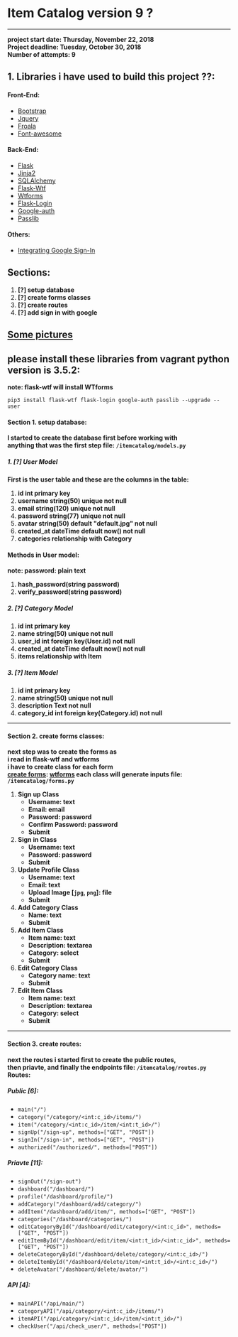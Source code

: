 # Item Catalog version 9 ?
---
**project start date: Thursday, November 22, 2018<br>
Project deadline: Tuesday, October 30, 2018<br>
Number of attempts: 9**
## 1. Libraries i have used to build this project ??:
#### Front-End:
- [Bootstrap](https://getbootstrap.com/docs/4.1/getting-started/introduction/)
- [Jquery](https://api.jquery.com/)
- [Froala](https://www.froala.com/wysiwyg-editor)
- [Font-awesome](https://fontawesome.com/)
#### Back-End:
- [Flask](http://flask.pocoo.org/)
- [Jinja2](http://jinja.pocoo.org/docs/2.10/)
- [SQLAlchemy](https://www.sqlalchemy.org/)
- [Flask-Wtf](https://flask-wtf.readthedocs.io/en/stable/)
- [Wtforms](https://wtforms.readthedocs.io/en/stable/)
- [Flask-Login](https://flask-login.readthedocs.io/en/latest/)
- [Google-auth](https://google-auth.readthedocs.io/en/latest/)
- [Passlib](https://passlib.readthedocs.io/en/stable/)
#### Others:
- [Integrating Google Sign-In](https://developers.google.com/identity/sign-in/web/sign-in)
## Sections:
1. **[?] setup database**
2. **[?] create forms classes**
3. **[?] create routes**
4. **[?] add sign in with google**
## [Some pictures](https://imgur.com/a/BL2E2Os)
## please install these libraries from vagrant python version is 3.5.2:
**note: flask-wtf will install WTforms**
```python3
pip3 install flask-wtf flask-login google-auth passlib --upgrade --user
```
#### Section 1. setup database:
**I started to create the database first before working with \
anything that was the first step file: `/itemcatalog/models.py`**
##### 1. **[?]  User Model**
**First is the user table and these are the columns in the table:**
1. **id int primary key**
2. **username string(50) unique not null**
3. **email string(120) unique not null**
4. **password string(77) unique not null**
5. **avatar string(50) default "default.jpg" not null**
6. **created_at dateTime default now() not null**
7. **categories relationship with Category**
#### Methods in User model:
**note: password: plain text**
1. **hash_password(string password)**
2. **verify_password(string password)**
##### 2. **[?] Category Model**
1. **id int primary key**
2. **name string(50) unique not null**
3. **user_id int foreign key(User.id) not null**
4. **created_at dateTime default now() not null**
5. **items relationship with Item**

##### 3. **[?] Item Model**
1. **id int primary key**
2. **name string(50) unique not null**
3. **description Text not null**
4. **category_id int foreign key(Category.id) not null**
---
#### Section 2. create forms classes:
**next step was to create the forms as \
i read in flask-wtf and wtforms \
i have to create class for each form \
[create forms](https://flask-wtf.readthedocs.io/en/stable/quickstart.html#creating-forms):
[wtforms](https://wtforms.readthedocs.io/en/stable/forms.html#defining-forms)
each class will generate inputs
file: `/itemcatalog/forms.py`**
1. **Sign up Class**
    * **Username: text**
    * **Email: email**
    * **Password: password**
    * **Confirm Password: password**
    * **Submit**
2. **Sign in Class**
    * **Username: text**
    * **Password: password**
    * **Submit**
3. **Update Profile Class**
    * **Username: text**
    * **Email: text**
    * **Upload Image [`jpg`, `png`]: file**
    * **Submit**
4. **Add Category Class**
    * **Name: text**
    * **Submit**
5. **Add Item Class**
    * **Item name: text**
    * **Description: textarea**
    * **Category: select**
    * **Submit**
6. **Edit Category Class**
    * **Category name: text**
    * **Submit**
7. **Edit Item Class**
    * **Item name: text**
    * **Description: textarea**
    * **Category: select**
    * **Submit**
---
#### Section 3. create routes:
**next the routes i started first to create the public routes, \
then priavte, and finally the endpoints file: `/itemcatalog/routes.py` \
Routes:**
##### Public [6]:
- `main("/")`
- `category("/category/<int:c_id>/items/")`
- `item("/category/<int:c_id>/item/<int:t_id>/")`
- `signUp("/sign-up", methods=["GET", "POST"])`
- `signIn("/sign-in", methods=["GET", "POST"])`
- `authorized("/authorized/", methods=["POST"])`
##### Priavte [11]:
- `signOut("/sign-out")`
- `dashboard("/dashboard/")`
- `profile("/dashboard/profile/")`
- `addCategory("/dashboard/add/category/")`
- `addItem("/dashboard/add/item/", methods=["GET", "POST"])`
- `categories("/dashboard/categories/")`
- `editCategoryById("/dashboard/edit/category/<int:c_id>", methods=["GET", "POST"])`
- `editItemById("/dashboard/edit/item/<int:t_id>/<int:c_id>", methods=["GET", "POST"])`
- `deleteCategoryById("/dashboard/delete/category/<int:c_id>/")`
- `deleteItemById("/dashboard/delete/item/<int:t_id>/<int:c_id>/")`
- `deleteAvatar("/dashboard/delete/avatar/")`
##### API [4]:
- `mainAPI("/api/main/")`
- `categoryAPI("/api/category/<int:c_id>/items/")`
- `itemAPI("/api/category/<int:c_id>/item/<int:t_id>/")`
- `checkUser("/api/check_user/", methods=["POST"])`
